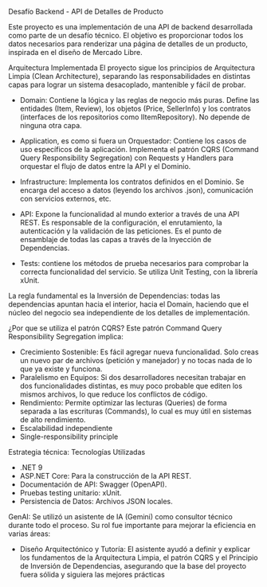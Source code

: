 Desafío Backend - API de Detalles de Producto

Este proyecto es una implementación de una API de backend desarrollada como parte de un desafío técnico. El objetivo es proporcionar todos los datos necesarios para renderizar una página de detalles de un producto, inspirada en el diseño de Mercado Libre.

Arquitectura Implementada
El proyecto sigue los principios de Arquitectura Limpia (Clean Architecture), separando las responsabilidades en distintas capas para lograr un sistema desacoplado, mantenible y fácil de probar.

* Domain: Contiene la lógica y las reglas de negocio más puras. Define las entidades (Item, Review), los objetos (Price, SellerInfo) y los contratos (interfaces de los repositorios como IItemRepository). No depende de ninguna otra capa.

* Application, es como si fuera un Orquestador: Contiene los casos de uso específicos de la aplicación. Implementa el patrón CQRS (Command Query Responsibility Segregation) con Requests y Handlers para orquestar el flujo de datos entre la API y el Dominio.

* Infrastructure: Implementa los contratos definidos en el Dominio. Se encarga del acceso a datos (leyendo los archivos .json), comunicación con servicios externos, etc.

* API: Expone la funcionalidad al mundo exterior a través de una API REST. Es responsable de la configuración, el enrutamiento, la autenticación y la validación de las peticiones. Es el punto de ensamblaje de todas las capas a través de la Inyección de Dependencias.

* Tests: contiene los métodos de prueba necesarios para comprobar la correcta funcionalidad del servicio. Se utiliza Unit Testing, con la librería xUnit. 

La regla fundamental es la Inversión de Dependencias: todas las dependencias apuntan hacia el interior, hacia el Domain, haciendo que el núcleo del negocio sea independiente de los detalles de implementación.

¿Por que se utiliza el patrón CQRS?
Este patrón Command Query Responsibility Segregation implica:
* Crecimiento Sostenible: Es fácil agregar nueva funcionalidad. Solo creas un nuevo par de archivos (petición y manejador) y no tocas nada de lo que ya existe y funciona.
* Paralelismo en Equipos: Si dos desarrolladores necesitan trabajar en dos funcionalidades distintas, es muy poco probable que editen los mismos archivos, lo que reduce los conflictos de código.
* Rendimiento: Permite optimizar las lecturas (Queries) de forma separada a las escrituras (Commands), lo cual es muy útil en sistemas de alto rendimiento.
* Escalabilidad independiente
* Single-responsibility principle

Estrategia técnica:
Tecnologías Utilizadas
- .NET 9
- ASP.NET Core: Para la construcción de la API REST.
- Documentación de API: Swagger (OpenAPI).
- Pruebas testing unitario: xUnit.
- Persistencia de Datos: Archivos JSON locales.

GenAI:
Se utilizó un asistente de IA (Gemini) como consultor técnico durante todo el proceso. Su rol fue importante para mejorar la eficiencia en varias áreas:
* Diseño Arquitectónico y Tutoría: El asistente ayudó a definir y explicar los fundamentos de la Arquitectura Limpia, el patrón CQRS y el Principio de Inversión de Dependencias, asegurando que la base del proyecto fuera sólida y siguiera las mejores prácticas
